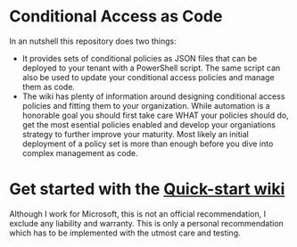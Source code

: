 # Conditional Access as Code

In an nutshell this repository does two things:
* It provides sets of conditional policies as JSON files that can be deployed to your tenant with a PowerShell script. The same script can also be used to update your conditional access policies and manage them as code.
* The wiki has plenty of information around designing conditional access policies and fitting them to your organization. While automation is a honorable goal you should first take care WHAT your policies should do, get the most esential policies enabled and develop your organiations strategy to further improve your maturity. Most likely an initial deployment of a policy set is more than enough before you dive into complex management as code.

# Get started with the [Quick-start wiki](https://github.com/AlexFilipin/ConditionalAccess/wiki#quick-start)

Although I work for Microsoft, this is not an official recommendation, I exclude any liability and warranty. This is only a personal recommendation which has to be implemented with the utmost care and testing.
